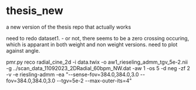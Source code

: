# thesis_new
a new version of the thesis repo that actually works 

need to redo dataset1.  - or not, there seems to be a zero crossing occuring, which is apparant in both weight and non weight versions. 
need to plot against angle. 


pmr.py reco radial_cine_2d -i data.twix -o aw1_rieseling_admm_tgv_5e-2.nii -g ../scan_data_11092023_2DRadial_60bpm_NW.dat -aw 1 -os 5 -d neg -zf 2 -v -e riesling-admm -ea "--sense-fov=384.0,384.0,3.0 --fov=384.0,384.0,3.0 --tgv=5e-2 --max-outer-its=4"

